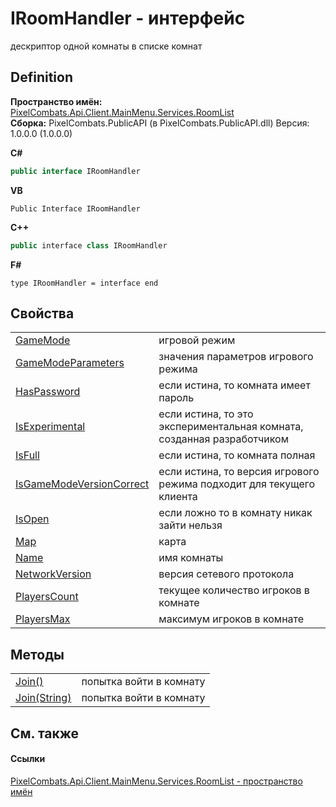 # IRoomHandler - интерфейс


дескриптор одной комнаты в списке комнат



## Definition
**Пространство имён:** <a href="ae7ef404-1be2-4da8-5f79-9ca48b77858c">PixelCombats.Api.Client.MainMenu.Services.RoomList</a>  
**Сборка:** PixelCombats.PublicAPI (в PixelCombats.PublicAPI.dll) Версия: 1.0.0.0 (1.0.0.0)

**C#**
``` C#
public interface IRoomHandler
```
**VB**
``` VB
Public Interface IRoomHandler
```
**C++**
``` C++
public interface class IRoomHandler
```
**F#**
``` F#
type IRoomHandler = interface end
```



## Свойства
<table>
<tr>
<td><a href="7b1534c9-5281-d0b9-cc9a-f140ddf2b142">GameMode</a></td>
<td>игровой режим</td></tr>
<tr>
<td><a href="5b6f3572-4df7-53c2-1233-7b02abd314c1">GameModeParameters</a></td>
<td>значения параметров игрового режима</td></tr>
<tr>
<td><a href="54fdae6c-a90c-c685-fb19-3f23f9d012f3">HasPassword</a></td>
<td>если истина, то комната имеет пароль</td></tr>
<tr>
<td><a href="a79ec203-75f4-b57b-3667-12b53d96cbf3">IsExperimental</a></td>
<td>если истина, то это экспериментальная комната, созданная разработчиком</td></tr>
<tr>
<td><a href="cb15c3ed-3ee0-837e-f9f2-6c0d8338f3d9">IsFull</a></td>
<td>если истина, то комната полная</td></tr>
<tr>
<td><a href="09f55a27-7924-0361-0dc8-b18f673cf9fb">IsGameModeVersionCorrect</a></td>
<td>если истина, то версия игрового режима подходит для текущего клиента</td></tr>
<tr>
<td><a href="0c3d0ebd-fe9b-d8b5-9c68-a378781cfb78">IsOpen</a></td>
<td>если ложно то в комнату никак зайти нельзя</td></tr>
<tr>
<td><a href="4795577b-c9fe-b0ce-b848-923c91abe029">Map</a></td>
<td>карта</td></tr>
<tr>
<td><a href="6e811149-a8f1-2620-b632-9209c69254b9">Name</a></td>
<td>имя комнаты</td></tr>
<tr>
<td><a href="9967296f-ecd8-a4c7-b4ba-c0b58b373fbe">NetworkVersion</a></td>
<td>версия сетевого протокола</td></tr>
<tr>
<td><a href="f4251eeb-0490-972f-072b-04caa1ad25f0">PlayersCount</a></td>
<td>текущее количество игроков в комнате</td></tr>
<tr>
<td><a href="9b64571b-d287-285d-fcfb-07c578ff9395">PlayersMax</a></td>
<td>максимум игроков в комнате</td></tr>
</table>

## Методы
<table>
<tr>
<td><a href="9832b31c-0ca4-ecdf-0ca1-6cd9db12fb01">Join()</a></td>
<td>попытка войти в комнату</td></tr>
<tr>
<td><a href="099fd86e-3bb2-66d7-c06a-5a14c5d01bc5">Join(String)</a></td>
<td>попытка войти в комнату</td></tr>
</table>

## См. также


#### Ссылки
<a href="ae7ef404-1be2-4da8-5f79-9ca48b77858c">PixelCombats.Api.Client.MainMenu.Services.RoomList - пространство имён</a>  
